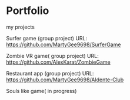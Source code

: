 # Portfolio
my projects

Surfer game (group project) URL: https://github.com/MartyGee9698/SurferGame

Zombie VR game( group project) URL: https://github.com/AlexKarat/ZombieGame

Restaurant app (group project) URL: https://github.com/MartyGee9698/Aldente-Club

Souls like game( in progress)
